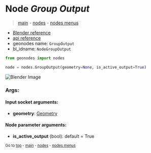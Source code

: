 # Node *Group Output*

> [main](../index.md) - [nodes](nodes.md) - [nodes menus](nodes_menus.md)

- [Blender reference](https://docs.blender.org/manual/en/latest/modeling/geometry_nodes/r.html)
- [api reference](https://docs.blender.org/api/current/bpy.types.NodeGroupOutput.html)
- geonodes name: `GroupOutput`
- bl_idname: `NodeGroupOutput`

```python
from geonodes import nodes

node = nodes.GroupOutput(geometry=None, is_active_output=True)
```

![Blender Image](https://docs.blender.org/manual/en/3.4/_images/interface_controls_nodes_groups_interface-panel.png)

### Args:

#### Input socket arguments:

- **geometry**: [Geometry](Geometry.md)

#### Node parameter arguments:

- **is_active_output** (bool): default = True


<sub>Go to [top](#node-group-output) - [main](../index.md) - [nodes](nodes.md) - [nodes menus](nodes_menus.md)</sub>

